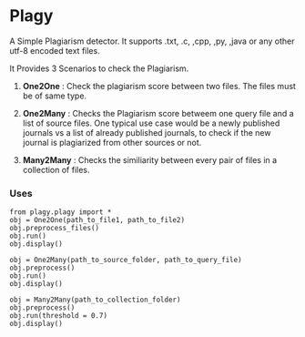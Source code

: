 # Plagy  

A Simple Plagiarism detector. It supports .txt, .c, ,cpp, ,py, ,java or any other utf-8 encoded text files.  

It Provides 3 Scenarios to check the Plagiarism.  
1. **One2One** : Check the plagiarism score between two files. The files must be of same type.

2. **One2Many** : Checks the Plagiarism score betweem one query file and a list of source files. One typical use case would be a newly published journals vs a list of already published journals, to check if the new journal is plagiarized from other sources or not. 

3. **Many2Many** : Checks the similiarity between every pair of files in a collection of files.

### Uses

```
from plagy.plagy import *
obj = One2One(path_to_file1, path_to_file2)
obj.preprocess_files()
obj.run()
obj.display()
```

```
obj = One2Many(path_to_source_folder, path_to_query_file)
obj.preprocess()
obj.run()
obj.display()
```

```
obj = Many2Many(path_to_collection_folder)
obj.preprocess()
obj.run(threshold = 0.7)
obj.display()
```

 